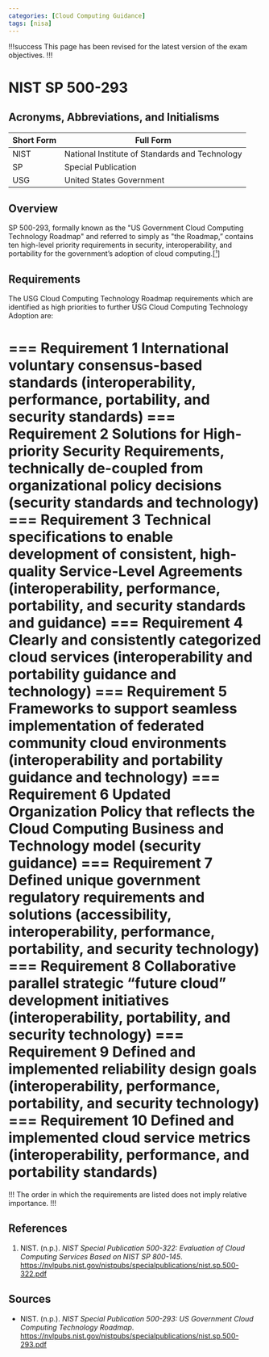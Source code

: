 ```yaml
---
categories: [Cloud Computing Guidance]
tags: [nisa]
---
```


!!!success
This page has been revised for the latest version of the exam objectives.
!!!

# NIST SP 500-293

## Acronyms, Abbreviations, and Initialisms

| Short Form | Full Form |
| - | - |
| NIST | National Institute of Standards and Technology |
| SP | Special Publication |
| USG | United States Government |

## Overview

SP 500-293, formally known as the "US Government Cloud Computing Technology Roadmap" and referred to simply as "the Roadmap,” contains ten high-level priority requirements in security, interoperability, and portability for the government’s adoption of cloud computing.[[¹]](#ref1)

## Requirements

The USG Cloud Computing Technology Roadmap requirements which are identified as high priorities to further USG Cloud Computing Technology Adoption are:

=== Requirement 1
International voluntary consensus-based standards (interoperability, performance, portability, and security standards)
=== Requirement 2
Solutions for High-priority Security Requirements, technically de-coupled from organizational policy decisions (security standards and technology)
=== Requirement 3
Technical specifications to enable development of consistent, high-quality Service-Level Agreements (interoperability, performance, portability, and security standards and guidance)
=== Requirement 4
Clearly and consistently categorized cloud services (interoperability and portability guidance and technology)
=== Requirement 5
 Frameworks to support seamless implementation of federated community cloud environments (interoperability and portability guidance and technology)
=== Requirement 6
 Updated Organization Policy that reflects the Cloud Computing Business and Technology model (security guidance)
=== Requirement 7
Defined unique government regulatory requirements and solutions (accessibility, interoperability, performance, portability, and security technology)
=== Requirement 8
Collaborative parallel strategic “future cloud” development initiatives (interoperability, portability, and security technology)
=== Requirement 9
Defined and implemented reliability design goals (interoperability, performance, portability, and security technology)
=== Requirement 10
Defined and implemented cloud service metrics (interoperability, performance, and portability standards)
===

!!!
The order in which the requirements are listed does not imply relative importance.
!!!

## References

1. NIST. (n.p.). *NIST Special Publication 500-322: Evaluation of Cloud Computing 
Services Based on NIST SP 800-145*. https://nvlpubs.nist.gov/nistpubs/specialpublications/nist.sp.500-322.pdf<span id="ref1"></span>

## Sources

- NIST. (n.p.). *NIST Special Publication 500-293: US Government Cloud Computing 
Technology Roadmap*. https://nvlpubs.nist.gov/nistpubs/specialpublications/nist.sp.500-293.pdf